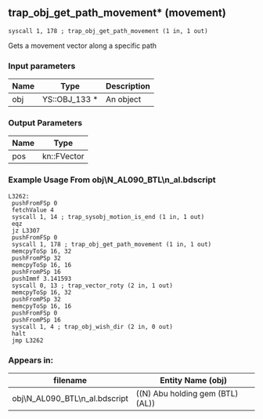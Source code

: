 ## trap_obj_get_path_movement* (movement)

`syscall 1, 178 ; trap_obj_get_path_movement (1 in, 1 out)`

Gets a movement vector along a specific path

### Input parameters
| Name | Type | Description
|------|------|------------
| obj   | YS::OBJ_133 *   | An object


### Output Parameters
| Name | Type
|------|-----
| pos   | kn::FVector   
### Example Usage From obj\N_AL090_BTL\n_al.bdscript
```plaintext
L3262:
 pushFromFSp 0
 fetchValue 4
 syscall 1, 14 ; trap_sysobj_motion_is_end (1 in, 1 out)
 eqz 
 jz L3307
 pushFromFSp 0
 syscall 1, 178 ; trap_obj_get_path_movement (1 in, 1 out)
 memcpyToSp 16, 32
 pushFromPSp 32
 memcpyToSp 16, 16
 pushFromPSp 16
 pushImmf 3.141593
 syscall 0, 13 ; trap_vector_roty (2 in, 1 out)
 memcpyToSp 16, 32
 pushFromPSp 32
 memcpyToSp 16, 16
 pushFromFSp 0
 pushFromPSp 16
 syscall 1, 4 ; trap_obj_wish_dir (2 in, 0 out)
 halt 
 jmp L3262
```


### Appears in:
| filename | Entity Name (obj)
|----------|-------------
| obj\N_AL090_BTL\n_al.bdscript       | ((N) Abu holding gem (BTL) (AL))          



